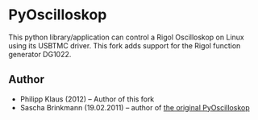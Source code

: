 PyOscilloskop
=============

This python library/application can control a Rigol Oscilloskop on Linux using its USBTMC driver.
This fork adds support for the Rigol function generator DG1022.

Author
------
* Philipp Klaus (2012) – Author of this fork
* Sascha Brinkmann (19.02.2011) – author of [the original PyOscilloskop][PyOscilloskop]

[PyOscilloskop]: https://github.com/sbrinkmann/PyOscilloskop